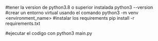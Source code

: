 #tener la version de python3.8 o superior instalada
python3 --version
#crear un entorno virtual usando el comando 
python3 -m venv <environment_name>
#instalar los requirements
pip install -r requirements.txt

#ejecutar el codigo con 
python3 main.py


